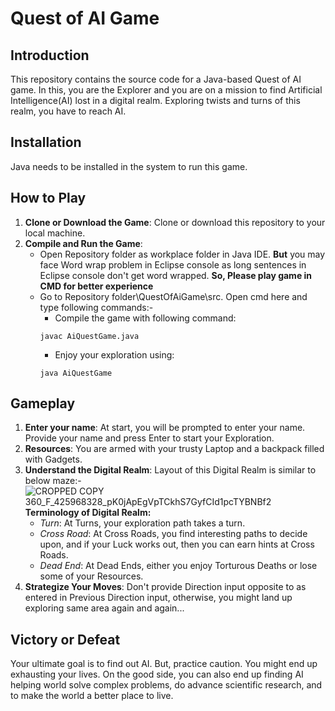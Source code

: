 # Quest of AI Game
## Introduction
This repository contains the source code for a Java-based Quest of AI game. In this, you are the Explorer and you are on a mission to find Artificial Intelligence(AI) lost in a digital realm. Exploring twists and turns of this realm, you have to reach AI.
## Installation
Java needs to be installed in the system to run this game.
## How to Play
1. **Clone or Download the Game**: Clone or download this repository to your local machine.
2. **Compile and Run the Game**:
   - Open Repository folder as workplace folder in Java IDE. **But** you may face Word wrap problem in Eclipse console as long sentences in Eclipse console don't get word wrapped. **So, Please play game in CMD for better experience**
   - Go to Repository folder\QuestOfAiGame\src. Open cmd here and type following commands:-
     *   Compile the game with following command:
       ```
     javac AiQuestGame.java
       ```
     *   Enjoy your exploration using:
       ```
     java AiQuestGame
       ```
## Gameplay
1. **Enter your name**: At start, you will be prompted to enter your name. Provide your name and press Enter to start your Exploration.
2. **Resources**: You are armed with your trusty Laptop and a backpack filled with Gadgets.
3. **Understand the Digital Realm**:
   Layout of this Digital Realm is similar to below maze:-
   ![CROPPED COPY 360_F_425968328_pK0jApEgVpTCkhS7GyfCId1pcTYBNBf2](https://github.com/Shubham955/codeQuest256Game/assets/33603631/e763eec0-5063-4eb8-b0a3-71e1d33615f1)
   **Terminology of Digital Realm:**
   *   *Turn*: At Turns, your exploration path takes a turn.
   *   *Cross Road*: At Cross Roads, you find interesting paths to decide upon, and if your Luck works out, then you can earn hints at Cross Roads.
   *   *Dead End*: At Dead Ends, either you enjoy Torturous Deaths or lose some of your Resources.
5. **Strategize Your Moves**: Don't provide Direction input opposite to as entered in Previous Direction input, otherwise, you might land up exploring same area again and again...
## Victory or Defeat
Your ultimate goal is to find out AI. But, practice caution. You might end up exhausting your lives. On the good side, you can also end up finding AI helping world solve complex problems, do advance scientific research, and to make the world a better place to live.
